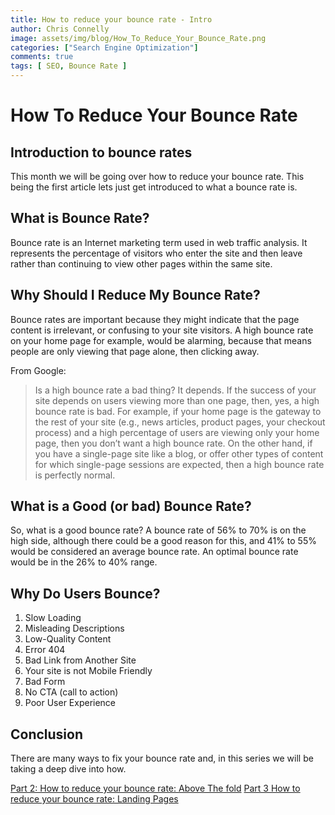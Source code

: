 ```yaml
---
title: How to reduce your bounce rate - Intro
author: Chris Connelly
image: assets/img/blog/How_To_Reduce_Your_Bounce_Rate.png
categories: ["Search Engine Optimization"]
comments: true
tags: [ SEO, Bounce Rate ]
---
```


# How To Reduce Your Bounce Rate

## Introduction to bounce rates

This month we will be going over how to reduce your bounce rate. This being the first article lets just get introduced to what a bounce rate is. 

## What is Bounce Rate?

Bounce rate is an Internet marketing term used in web traffic analysis. It represents the percentage of visitors who enter the site and then leave rather than continuing to view other pages within the same site.

## Why Should I Reduce My Bounce Rate?

Bounce rates are important because they might indicate that the page content is irrelevant, or confusing to your site visitors. A high bounce rate on your home page for example, would be alarming, because that means people are only viewing that page alone, then clicking away.

From Google:

> Is a high bounce rate a bad thing?
> It depends. If the success of your site depends on users viewing more than one page, then, yes, a high bounce rate is bad. For example, if your home page is the gateway to the rest of your site (e.g., news articles, product pages, your checkout process) and a high percentage of users are viewing only your home page, then you don’t want a high bounce rate. On the other hand, if you have a single-page site like a blog, or offer other types of content for which single-page sessions are expected, then a high bounce rate is perfectly normal.

## What is a Good (or bad) Bounce Rate?

So, what is a good bounce rate? A bounce rate of 56% to 70% is on the high side, although there could be a good reason for this, and 41% to 55% would be considered an average bounce rate. An optimal bounce rate would be in the 26% to 40% range.

## Why Do Users Bounce?

1. Slow Loading
2. Misleading Descriptions
3. Low-Quality Content
4. Error 404
5. Bad Link from Another Site
6. Your site is not Mobile Friendly
7. Bad Form
8. No CTA (call to action)
9. Poor User Experience 

## Conclusion

There are many ways to fix your bounce rate and, in this series we will be taking a deep dive into how. 

[Part 2: How to reduce your bounce rate: Above The fold](https://calgaryweb.design/blog/how-to-reduce-your-bounce-rate-above-the-fold-copy/)
[Part 3 How to reduce your bounce rate: Landing Pages]()